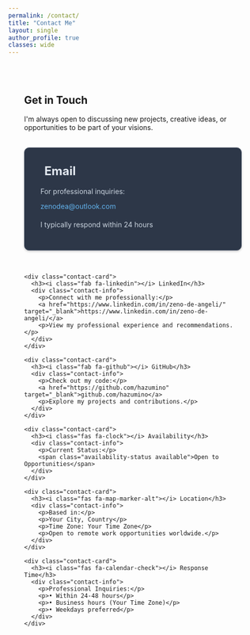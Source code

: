```yaml
---
permalink: /contact/
title: "Contact Me"
layout: single
author_profile: true
classes: wide
---
```


<style>
  .contact-section {
    max-width: 1200px;
    margin: 0 auto;
    padding: 2rem;
  }

  .contact-grid {
    display: grid;
    grid-template-columns: repeat(auto-fit, minmax(300px, 1fr));
    gap: 2rem;
    margin-top: 2rem;
  }

  .contact-card {
    background: #2d3748;
    padding: 2rem;
    border-radius: 10px;
    box-shadow: 0 2px 4px rgba(0,0,0,0.2);
    border: 1px solid #4a5568;
    transition: transform 0.2s;
  }

  .contact-card:hover {
    transform: translateY(-5px);
  }

  .contact-card h3 {
    color: #e2e8f0;
    margin-bottom: 1rem;
    font-size: 1.5rem;
    display: flex;
    align-items: center;
    gap: 0.5rem;
  }

  .contact-card i {
    color: #63b3ed;
    font-size: 1.5rem;
  }

  .contact-info {
    color: #cbd5e0;
    line-height: 1.6;
  }

  .contact-info p {
    margin-bottom: 0.5rem;
  }

  .contact-info a {
    color: #63b3ed;
    text-decoration: none;
    transition: color 0.2s;
  }

  .contact-info a:hover {
    color: #4299e1;
    text-decoration: underline;
  }

  .availability-status {
    display: inline-block;
    padding: 0.3rem 0.8rem;
    border-radius: 15px;
    font-size: 0.9rem;
    margin-top: 0.5rem;
    background: #4a5568;
    color: #e2e8f0;
  }

  .availability-status.available {
    background: #48bb78;
  }

  .availability-status.busy {
    background: #e53e3e;
  }

  .preferred-contact {
    background: #1a202c;
    padding: 1rem;
    border-radius: 8px;
    margin-top: 1rem;
    border: 1px solid #4a5568;
  }

  .preferred-contact h4 {
    color: #e2e8f0;
    margin-bottom: 0.5rem;
    font-size: 1.1rem;
  }

  .preferred-contact p {
    color: #cbd5e0;
    font-size: 0.95rem;
    margin-bottom: 0;
  }

  @media (max-width: 768px) {
    .contact-section {
      padding: 1rem;
    }
  }

h3
{
  margin-top:0;
}
</style>

<div class="contact-section">
  <h2 class="section-title">Get in Touch</h2>
  <p class="profile-description">
    I'm always open to discussing new projects, creative ideas, or opportunities to be part of your visions.
  </p>

  <div class="contact-grid">
    <div class="contact-card">
      <h3><i class="fas fa-envelope"></i> Email</h3>
      <div class="contact-info">
        <p>For professional inquiries:</p>
        <a href="mailto:zenodea@outlook.com">zenodea@outlook.com</a>
        <p>I typically respond within 24 hours</p>
      </div>
    </div>

    <div class="contact-card">
      <h3><i class="fab fa-linkedin"></i> LinkedIn</h3>
      <div class="contact-info">
        <p>Connect with me professionally:</p>
        <a href="https://www.linkedin.com/in/zeno-de-angeli/" target="_blank">https://www.linkedin.com/in/zeno-de-angeli/</a>
        <p>View my professional experience and recommendations.</p>
      </div>
    </div>

    <div class="contact-card">
      <h3><i class="fab fa-github"></i> GitHub</h3>
      <div class="contact-info">
        <p>Check out my code:</p>
        <a href="https://github.com/hazumino" target="_blank">github.com/hazumino</a>
        <p>Explore my projects and contributions.</p>
      </div>
    </div>

    <div class="contact-card">
      <h3><i class="fas fa-clock"></i> Availability</h3>
      <div class="contact-info">
        <p>Current Status:</p>
        <span class="availability-status available">Open to Opportunities</span>
      </div>
    </div>

    <div class="contact-card">
      <h3><i class="fas fa-map-marker-alt"></i> Location</h3>
      <div class="contact-info">
        <p>Based in:</p>
        <p>Your City, Country</p>
        <p>Time Zone: Your Time Zone</p>
        <p>Open to remote work opportunities worldwide.</p>
      </div>
    </div>

    <div class="contact-card">
      <h3><i class="fas fa-calendar-check"></i> Response Time</h3>
      <div class="contact-info">
        <p>Professional Inquiries:</p>
        <p>• Within 24-48 hours</p>
        <p>• Business hours (Your Time Zone)</p>
        <p>• Weekdays preferred</p>
      </div>
    </div>
  </div>
</div>